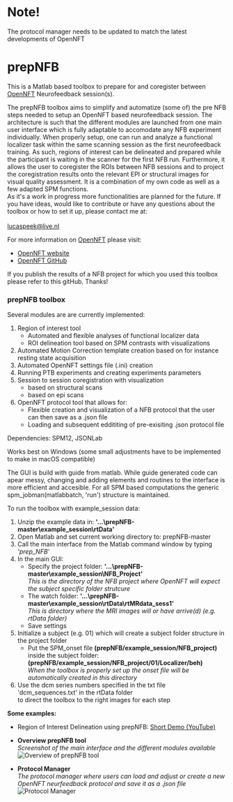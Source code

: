 # Note!
The protocol manager needs to be updated to match the latest developments of OpenNFT

# prepNFB
This is a Matlab based toolbox to prepare for and coregister between [OpenNFT](https://github.com/OpenNFT/OpenNFT "Named link title") Neurofeedback session(s).<br/> 

The prepNFB toolbox aims to simplify and automatize (some of) the pre NFB steps needed to setup an OpenNFT based neurofeedback session. The architecture is such that the different modules are launched from one main user interface which is fully adaptable to accomodate any NFB experiment individually. When properly setup, one can run and analyze a functional localizer task within the same scanning session as the first neurofeedback training. As such, regions of interest can be delineated and prepared while the participant is waiting in the scanner for the first NFB run. Furthermore, it allows the user to coregister the ROIs between NFB sessions and to project the coregistration results onto the relevant EPI or structural images for visual quality assessment.
It is a combination of my own code as well as a few adapted SPM functions.<br/>
As it's a work in progress more functionalities are planned for the future. If you have ideas, would like to contribute or have any questions about the toolbox or how to set it up, please contact me at: <br/><br/> lucaspeek@live.nl<br/> 

For more information on [OpenNFT](https://github.com/OpenNFT/OpenNFT "Named link title") please visit:
* [OpenNFT website](http://www.OpenNFT.org "Named link title") 
* [OpenNFT GitHub](https://github.com/OpenNFT/OpenNFT "Named link title") 

If you publish the results of a NFB project for which you used this toolbox please refer to this gitHub. Thanks!

### prepNFB toolbox

Several modules are are currently implemented:<br/>
1) Region of interest tool<br/>
   * Automated and flexible analyses of functional localizer data<br/> 
   * ROI delineation tool based on SPM contrasts with visualizations<br/>
2) Automated Motion Correction template creation based on for instance resting state acquisition<br/> 
3) Automated OpenNFT settings file (.ini) creation</b><br/>
4) Running PTB experiments and creating experiments parameters<br/>
5) Session to session coregistration with visualization</b><br/>
   * based on structural scans<br/>
   * based on epi scans<br/>
6) OpenNFT protocol tool that allows for:<br/>
   * Flexible creation and visualization of a NFB protocol that the user can then save as a .json file<br/>
   * Loading and subsequent eddititing of pre-exisiting .json protocol file<br/>
   

Dependencies: SPM12, JSONLab

Works best on Windows (some small adjustments have to be implemented to make in macOS compatible)

The GUI is build with guide from matlab. While guide generated code can apear messy, changing and adding elements and routines to the interface is more efficient and accesible. For all SPM based computations the generic spm_jobman(matlabbatch, 'run') structure is maintained. 

To run the toolbox with example_session data: <br/>
1) Unzip the example data in: <b>'...\prepNFB-master\example_session\rtData'</b> <br/>
2) Open Matlab and set current working directory to: prepNFB-master<br/>
3) Call the main interface from the Matlab command window by typing <i>'prep_NFB'</i><br/> 
4) In the main GUI:<br/>
    * Specify the project folder: <b>'...\prepNFB-master\example_session\NFB_Project'</b><br/>
       <i>This is the directory of the NFB project where OpenNFT will expect the subject specific folder strutcure</i><br/>
    * The watch folder: <b>'...\prepNFB-master\example_session\rtData\rtMRdata_sess1'</b><br/>
       <i>This is directory where the MRI images will or have arrive(d) (e.g. rtData folder)</i><br/>
    * Save settings<br/>
5) Initialize a subject (e.g. 01) which will create a subject folder structure in the project folder<br/>
    * Put the SPM_onset file <b>(prepNFB/example_session/NFB_project)</b> inside the subject folder:<br/>
        <b>(prepNFB/example_session/NFB_project/01/Localizer/beh)</b><br/>
        <i>When the toolbox is properly set up the onset file will be automatically created in this directory</i><br/>
6) Use the dcm series numbers specified in the txt file 'dcm_sequences.txt' in the rtData folder<br/>
   to direct the toolbox to the right images for each step

<b>Some examples:</b>
* Region of Interest Delineation using prepNFB: [Short Demo (YouTube)](https://youtu.be/bswgG1_mOtE "Named link title")<br/>
* <b>Overview prepNFB tool</b><br/>
<i>Screenshot of the main interface and the different modules available</i>
</b>![Overview of prepNFB tool ](https://github.com/lucp88/prepNFB/raw/master/Others/all_features_prepNFB_2.PNG)

* <b>Protocol Manager</b><br/>
<i>The protocol manager where users can load and adjust or create a new OpenNFT neurfeedback protocol and save it as a .json file</i><br/>
![Protocol Manager](https://github.com/lucp88/prepNFB/raw/master/Others/PRT_manager.PNG)<br/>

